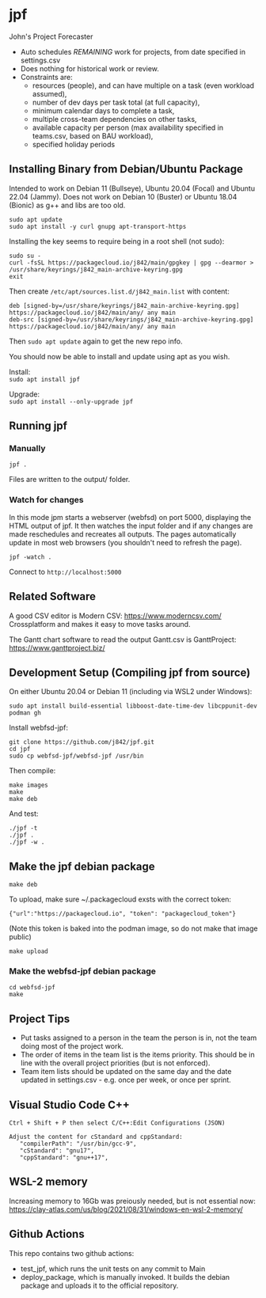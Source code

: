 # jpf

John's Project Forecaster

- Auto schedules *REMAINING* work for projects, from date specified in settings.csv
- Does nothing for historical work or review.
- Constraints are:
   - resources (people), and can have multiple on a task (even workload assumed),
   - number of dev days per task total (at full capacity),
   - minimum calendar days to complete a task,
   - multiple cross-team dependencies on other tasks,
   - available capacity per person (max availability specified in teams.csv, based on BAU workload),
   - specified holiday periods

## Installing Binary from Debian/Ubuntu Package

Intended to work on Debian 11 (Bullseye), Ubuntu 20.04 (Focal) and Ubuntu 22.04 (Jammy). Does not work on Debian 10 (Buster) or Ubuntu 18.04 (Bionic) as g++ and libs are too old.

```
sudo apt update
sudo apt install -y curl gnupg apt-transport-https
```

Installing the key seems to require being in a root shell (not sudo):
```
sudo su -
curl -fsSL https://packagecloud.io/j842/main/gpgkey | gpg --dearmor > /usr/share/keyrings/j842_main-archive-keyring.gpg
exit
```

Then create `/etc/apt/sources.list.d/j842_main.list` with content:
```
deb [signed-by=/usr/share/keyrings/j842_main-archive-keyring.gpg] https://packagecloud.io/j842/main/any/ any main
deb-src [signed-by=/usr/share/keyrings/j842_main-archive-keyring.gpg] https://packagecloud.io/j842/main/any/ any main
```
Then `sudo apt update` again to get the new repo info.

You should now be able to install and update using apt as you wish.  
  
Install:  
`sudo apt install jpf`  
  
Upgrade:  
`sudo apt install --only-upgrade jpf`



## Running jpf

### Manually

`jpf .`

Files are written to the output/ folder.

### Watch for changes

In this mode jpm starts a webserver (webfsd) on port 5000, displaying the HTML output of jpf. 
It then watches the input folder and if any changes are made reschedules and recreates all outputs.
The pages automatically update in most web browsers (you shouldn't need to refresh the page).

```
jpf -watch .
```

Connect to `http://localhost:5000`

## Related Software

A good CSV editor is Modern CSV:  https://www.moderncsv.com/
Crossplatform and makes it easy to move tasks around.

The Gantt chart software to read the output Gantt.csv is GanttProject:
https://www.ganttproject.biz/



## Development Setup (Compiling jpf from source)

On either Ubuntu 20.04 or Debian 11 (including via WSL2 under Windows):
```
sudo apt install build-essential libboost-date-time-dev libcppunit-dev podman gh
```

Install webfsd-jpf:
```
git clone https://github.com/j842/jpf.git
cd jpf
sudo cp webfsd-jpf/webfsd-jpf /usr/bin
```

Then compile:
```
make images
make
make deb
```
And test:

```
./jpf -t
./jpf .
./jpf -w .
```

## Make the jpf debian package
```
make deb
```

To upload, make sure ~/.packagecloud exsts with the correct token:
```
{"url":"https://packagecloud.io", "token": "packagecloud_token"}
```
(Note this token is baked into the podman image, so do not make that image public)
```
make upload
```

### Make the webfsd-jpf debian package

```
cd webfsd-jpf
make
```


## Project Tips

- Put tasks assigned to a person in the team the person is in, not the team doing most of the project work.
- The order of items in the team list is the items priority. This should be in line with the overall project priorities (but is not enforced).
- Team item lists should be updated on the same day and the date updated in settings.csv - e.g. once per week, or once per sprint.



## Visual Studio Code C++
```
Ctrl + Shift + P then select C/C++:Edit Configurations (JSON)

Adjust the content for cStandard and cppStandard:
   "compilerPath": "/usr/bin/gcc-9",
   "cStandard": "gnu17",
   "cppStandard": "gnu++17",
```

## WSL-2 memory
Increasing memory to 16Gb was preiously needed, but is not essential now:   
https://clay-atlas.com/us/blog/2021/08/31/windows-en-wsl-2-memory/


## Github Actions

This repo contains two github actions:

- test_jpf, which runs the unit tests on any commit to Main
- deploy_package, which is manually invoked. It builds the debian package and uploads it to the official repository. 
